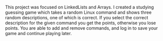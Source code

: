 This project was focused on LinkedLists and Arrays.
I created a studying guessing game which takes a random Linux command and shows three random descriptions,
one of which is correct.
If you select the correct description for the given command you get the points, otherwise you lose points.
You are able to add and remove commands, and log in to save your game and continue playing later.
